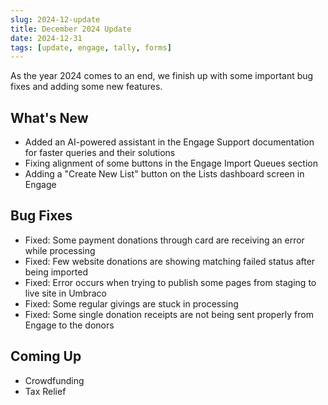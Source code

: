 ```yaml
---
slug: 2024-12-update
title: December 2024 Update
date: 2024-12-31
tags: [update, engage, tally, forms]
---
```


As the year 2024 comes to an end, we finish up with some important bug fixes and adding some new features.

<!--truncate-->

## What's New

- Added an AI-powered assistant in the Engage Support documentation for faster queries and their solutions
- Fixing alignment of some buttons in the Engage Import Queues section
- Adding a "Create New List" button on the Lists dashboard screen in Engage

## Bug Fixes

- Fixed: Some payment donations through card are receiving an error while processing
- Fixed: Few website donations are showing matching failed status after being imported
- Fixed: Error occurs when trying to publish some pages from staging to live site in Umbraco
- Fixed: Some regular givings are stuck in processing 
- Fixed: Some single donation receipts are not being sent properly from Engage to the donors

## Coming Up

- Crowdfunding
- Tax Relief